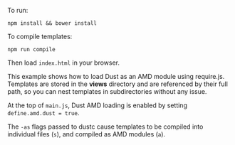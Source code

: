To run:

    npm install && bower install

To compile templates:

    npm run compile

Then load `index.html` in your browser.

This example shows how to load Dust as an AMD module using require.js. Templates are stored in the **views** directory and are referenced by their full path, so you can nest templates in subdirectories without any issue.

At the top of `main.js`, Dust AMD loading is enabled by setting `define.amd.dust = true`.

The `-as` flags passed to dustc cause templates to be compiled into individual files (`s`), and compiled as AMD modules (`a`).
